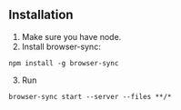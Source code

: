 ## Installation

1. Make sure you have node.
2. Install browser-sync:
```
npm install -g browser-sync
```
3. Run
```
browser-sync start --server --files **/*
```